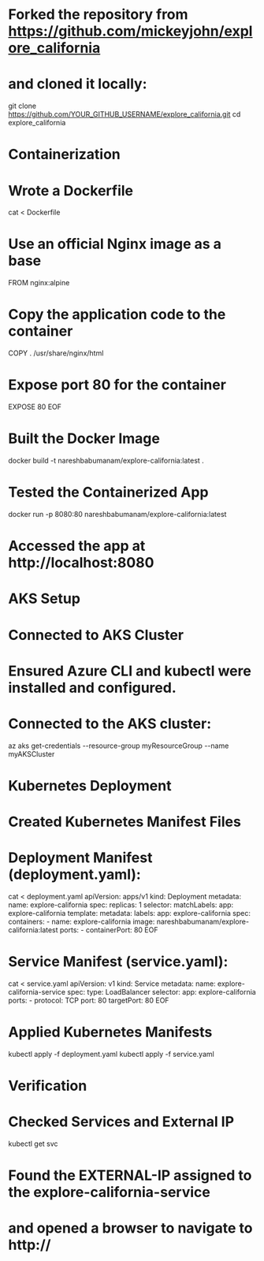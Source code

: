
# Forked the repository from https://github.com/mickeyjohn/explore_california
# and cloned it locally:

git clone https://github.com/YOUR_GITHUB_USERNAME/explore_california.git
cd explore_california

# Containerization

# Wrote a Dockerfile

cat <<EOF > Dockerfile
# Use an official Nginx image as a base
FROM nginx:alpine

# Copy the application code to the container
COPY . /usr/share/nginx/html

# Expose port 80 for the container
EXPOSE 80
EOF

# Built the Docker Image

docker build -t nareshbabumanam/explore-california:latest .

# Tested the Containerized App

docker run -p 8080:80 nareshbabumanam/explore-california:latest

# Accessed the app at http://localhost:8080

# AKS Setup

# Connected to AKS Cluster

# Ensured Azure CLI and kubectl were installed and configured.
# Connected to the AKS cluster:

az aks get-credentials --resource-group myResourceGroup --name myAKSCluster

# Kubernetes Deployment

# Created Kubernetes Manifest Files

# Deployment Manifest (deployment.yaml):

cat <<EOF > deployment.yaml
apiVersion: apps/v1
kind: Deployment
metadata:
  name: explore-california
spec:
  replicas: 1
  selector:
    matchLabels:
      app: explore-california
  template:
    metadata:
      labels:
        app: explore-california
    spec:
      containers:
      - name: explore-california
        image: nareshbabumanam/explore-california:latest
        ports:
        - containerPort: 80
EOF

# Service Manifest (service.yaml):

cat <<EOF > service.yaml
apiVersion: v1
kind: Service
metadata:
  name: explore-california-service
spec:
  type: LoadBalancer
  selector:
    app: explore-california
  ports:
    - protocol: TCP
      port: 80
      targetPort: 80
EOF

# Applied Kubernetes Manifests

kubectl apply -f deployment.yaml
kubectl apply -f service.yaml

# Verification

# Checked Services and External IP

kubectl get svc

# Found the EXTERNAL-IP assigned to the explore-california-service
# and opened a browser to navigate to http://<EXTERNAL-IP>
